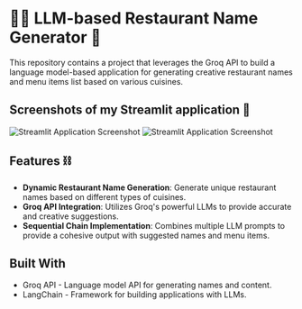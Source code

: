 # 👨‍💻 LLM-based Restaurant Name Generator 🥘

This repository contains a project that leverages the Groq API to build a language model-based application for generating creative restaurant names and menu items list based on various cuisines.

## Screenshots of my Streamlit application 🏨 

![Streamlit Application Screenshot](images\llm_web_app.PNG)
![Streamlit Application Screenshot](images\llm_web_app1.PNG)


## Features ⛓️

- **Dynamic Restaurant Name Generation**: Generate unique restaurant names based on different types of cuisines.
- **Groq API Integration**: Utilizes Groq's powerful LLMs to provide accurate and creative suggestions.
- **Sequential Chain Implementation**: Combines multiple LLM prompts to provide a cohesive output with suggested names and menu items.


## Built With
- Groq API - Language model API for generating names and content.
- LangChain - Framework for building applications with LLMs.